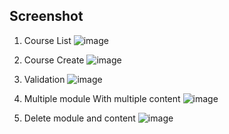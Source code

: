 ## Screenshot

1. Course List
![image](https://github.com/user-attachments/assets/924cc1ed-265b-4184-9a00-e1a8e2a3c3fe)

2. Course Create
![image](https://github.com/user-attachments/assets/2ecddd74-7f17-45eb-ad19-35dfb734b13c)

3. Validation
![image](https://github.com/user-attachments/assets/1e5b10d0-e40d-4a9e-9d42-6cc29b3ce62e)

4. Multiple module With multiple content
   ![image](https://github.com/user-attachments/assets/2bfab158-754d-4576-b91a-6c5d5ee3d713)

5. Delete module and content
![image](https://github.com/user-attachments/assets/630a655e-1bf0-4646-a27b-e5cb9ea302b4)
